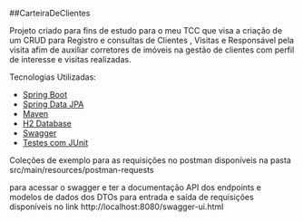 ##CarteiraDeClientes

Projeto criado para fins de estudo para o meu TCC que visa a criação de um CRUD para Registro e consultas de Clientes , Visitas e Responsável pela visita afim de auxiliar corretores de imóveis na gestão de clientes com perfil de interesse e visitas realizadas.

Tecnologias Utilizadas:
+ [Spring Boot](https://spring.io/projects/spring-boot)
+ [Spring Data JPA](https://spring.io/projects/spring-data)
+ [Maven](https://maven.apache.org/)
+ [H2 Database](https://www.h2database.com/)
+ [Swagger](https://swagger.io/)
+ [Testes com JUnit](https://junit.org/)

Coleções de exemplo para as requisições no postman disponíveis na pasta src/main/resources/postman-requests

para acessar o swagger e ter a documentação API dos endpoints e modelos de dados dos DTOs para entrada e saída de requisições disponíveis no link http://localhost:8080/swagger-ui.html